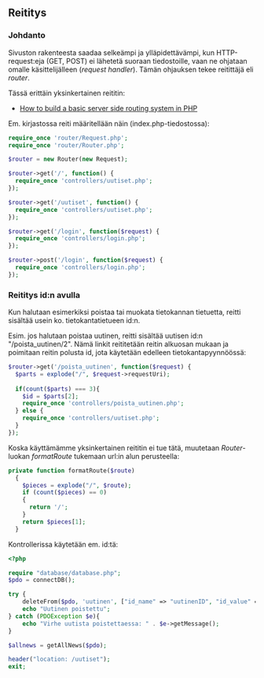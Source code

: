 ## Reititys

### Johdanto

Sivuston rakenteesta saadaa selkeämpi ja ylläpidettävämpi, kun HTTP-request:eja (GET, POST) ei lähetetä suoraan tiedostoille, vaan ne ohjataan omalle käsittelijälleen (*request handler*). Tämän ohjauksen tekee reitittäjä eli *router*.

Tässä erittäin yksinkertainen reititin:

- [How to build a basic server side routing system in PHP](https://medium.com/the-andela-way/how-to-build-a-basic-server-side-routing-system-in-php-e52e613cf241)

Em. kirjastossa reiti määritellään näin (index.php-tiedostossa):

```php
require_once 'router/Request.php';
require_once 'router/Router.php';

$router = new Router(new Request);

$router->get('/', function() {
  require_once 'controllers/uutiset.php';
});

$router->get('/uutiset', function() {
  require_once 'controllers/uutiset.php';
});

$router->get('/login', function($request) {
  require_once 'controllers/login.php';
});

$router->post('/login', function($request) {
  require_once 'controllers/login.php';
});
```

### Reititys id:n avulla

Kun halutaan esimerkiksi poistaa tai muokata tietokannan tietuetta, reitti sisältää usein ko. tietokantatietueen id:n.

Esim. jos halutaan poistaa uutinen, reitti sisältää uutisen id:n "/poista_uutinen/2". Nämä linkit reititetään reitin alkuosan mukaan ja poimitaan reitin polusta id, jota käytetään edelleen tietokantapyynnöössä:

```php
$router->get('/poista_uutinen', function($request) {
  $parts = explode("/", $request->requestUri);
  
  if(count($parts) === 3){
    $id = $parts[2];
    require_once 'controllers/poista_uutinen.php';
  } else {
    require_once 'controllers/uutiset.php';
  }
});
```

Koska käyttämämme yksinkertainen reititin ei tue tätä, muutetaan *Router*-luokan *formatRoute* tukemaan url:in alun perusteella:

```php
private function formatRoute($route)
  {
    $pieces = explode("/", $route);
    if (count($pieces) == 0)
    {
      return '/';
    }
    return $pieces[1];
  }
```

Kontrollerissa käytetään em. id:tä:

```php
<?php

require "database/database.php";
$pdo = connectDB();

try {
    deleteFrom($pdo, 'uutinen', ["id_name" => "uutinenID", "id_value" => $id]);
    echo "Uutinen poistettu";
} catch (PDOException $e){
    echo "Virhe uutista poistettaessa: " . $e->getMessage();
}

$allnews = getAllNews($pdo);

header("location: /uutiset");
exit;
```